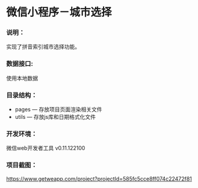 # 微信小程序－城市选择

### 说明：

实现了拼音索引城市选择功能。

### 数据接口:

使用本地数据

### 目录结构：

- pages — 存放项目页面渲染相关文件
- utils — 存放js库和日期格式化文件

### 开发环境：

微信web开发者工具 v0.11.122100

### 项目截图：

https://www.getweapp.com/project?projectId=585fc5cce8ff074c22472f81